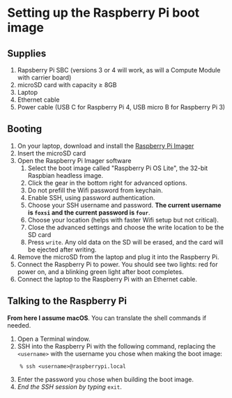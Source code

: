 # Setting up the Raspberry Pi boot image
## Supplies
1. Rapsberry Pi SBC (versions 3 or 4 will work, as will a Compute Module with carrier board)
2. microSD card with capacity ≥ 8GB
3. Laptop
4. Ethernet cable
5. Power cable (USB C for Raspberry Pi 4, USB micro B for Raspberry Pi 3)

## Booting
1. On your laptop, download and install the [Raspberry Pi Imager](https://www.raspberrypi.com/software/)
2. Insert the microSD card
3. Open the Raspberry Pi Imager software
	1. Select the boot image called "Raspberry Pi OS Lite", the 32-bit Raspbian headless image.
	2. Click the gear in the bottom right for advanced options.
	3. Do not prefill the Wifi password from keychain.
	4. Enable SSH, using password authentication.
	5. Choose your SSH username and password. **The current username is `foxsi` and the current password is `four`**.
	6. Choose your location (helps with faster Wifi setup but not critical).
	7. Close the advanced settings and choose the write location to be the SD card
	8. Press `write`. Any old data on the SD will be erased, and the card will be ejected after writing.
4. Remove the microSD from the laptop and plug it into the Raspberry Pi.
5. Connect the Raspberry Pi to power. You should see two lights: red for power on, and a blinking green light after boot completes.
6. Connect the laptop to the Raspberry Pi with an Ethernet cable.

## Talking to the Raspberry Pi
**From here I assume macOS**. You can translate the shell commands if needed.
1. Open a Terminal window.
2. SSH into the Raspberry Pi with the following command, replacing the `<username>` with the username you chose when making the boot image:
```
	% ssh <username>@raspberrypi.local
```
3. Enter the password you chose when building the boot image.
4. *End the SSH session by typing* `exit`.
